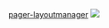 [pager-layoutmanager](https://github.com/GcsSloop/pager-layoutmanager)
![](https://camo.githubusercontent.com/98de98f1d594d845d7556c357d2fcff3656b7de7ee811b7722e3480e76d09068/687474703a2f2f7777312e73696e61696d672e636e2f6c617267652f3030355874646932677931666b6a63706e6834777a6733303863306570316b7a2e676966)
![]()

